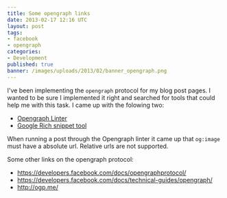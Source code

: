 ```yaml
---
title: Some opengraph links
date: 2013-02-17 12:16 UTC
layout: post
tags:
- facebook
- opengraph
categories:
- Development
published: true
banner: /images/uploads/2013/02/banner_opengraph.png
---
```


I've been implementing the `opengraph` protocol for my blog post pages. I wanted to be sure I implemented it right and searched for tools that could help me with this task. I came up with the folowing two:

* [Opengraph Linter](https://developers.facebook.com/tools/debug)
* [Google Rich snippet tool](http://www.google.com/webmasters/tools/richsnippets)

When running a post through the Opengraph linter it came up that `og:image` must have a absolute url. Relative urls are not supported.

Some other links on the opengraph protocol:

* https://developers.facebook.com/docs/opengraphprotocol/
* https://developers.facebook.com/docs/technical-guides/opengraph/
* http://ogp.me/

